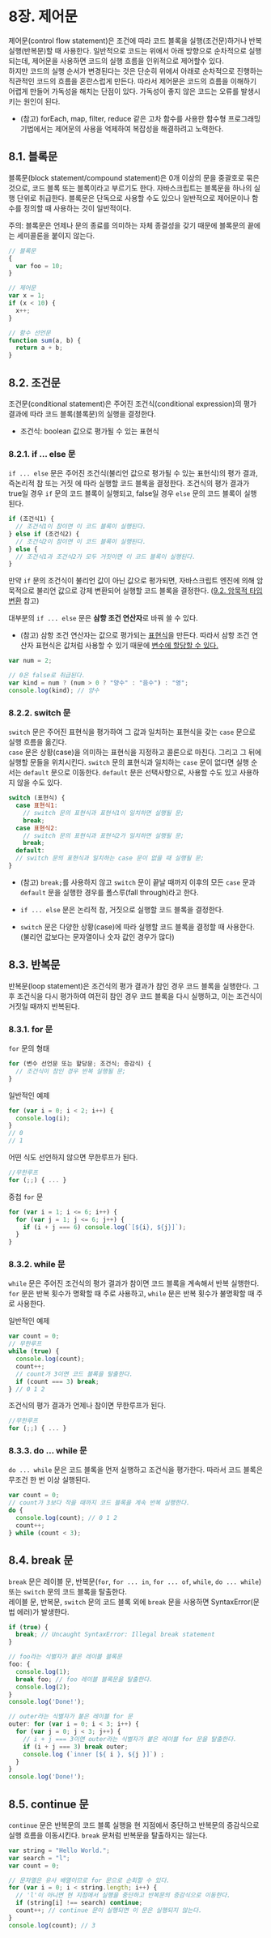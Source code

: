 # 8장. 제어문

제어문(control flow statement)은 조건에 따라 코드 블록을 실행(조건문)하거나 반복 실행(반복문)할 때 사용한다. 일반적으로 코드는 위에서 아래 방향으로 순차적으로 실행되는데, 제어문을 사용하면 코드의 실행 흐름을 인위적으로 제어할수 있다.<br />
하지만 코드의 실행 순서가 변경된다는 것은 단순히 위에서 아래로 순차적으로 진행하는 직관적인 코드의 흐름을 혼란스럽게 만든다. 따라서 제어문은 코드의 흐름을 이해하기 어렵게 만들어 가독성을 해치는 단점이 있다. 가독성이 좋지 않은 코드는 오류를 발생시키는 원인이 된다.

- (참고) forEach, map, filter, reduce 같은 고차 함수를 사용한 함수형 프로그래밍 기법에서는 제어문의 사용을 억제하여 복잡성을 해결하려고 노력한다.

## 8.1. 블록문

블록문(block statement/compound statement)은 0개 이상의 문을 중괄호로 묶은 것으로, 코드 블록 또는 블록이라고 부르기도 한다. 자바스크립트는 블록문을 하나의 실행 단위로 취급한다. 블록문은 단독으로 사용할 수도 있으나 일반적으로 제어문이나 함수를 정의할 때 사용하는 것이 일반적이다.

주의: 블록문은 언제나 문의 종료를 의미하는 자체 종결성을 갖기 때문에 블록문의 끝에는 세미콜론을 붙이지 않는다.

```js
// 블록문
{
  var foo = 10;
}

// 제어문
var x = 1;
if (x < 10) {
  x++;
}

// 함수 선언문
function sum(a, b) {
  return a + b;
}
```

## 8.2. 조건문

조건문(conditional statement)은 주어진 조건식(conditional expression)의 평가 결과에 따라 코드 블록(블록문)의 실행을 결정한다.

- 조건식: boolean 값으로 평가될 수 있는 표현식

### 8.2.1. if ... else 문

`if ... else` 문은 주어진 조건식(불리언 값으로 평가될 수 있는 표현식)의 평가 결과, 즉논리적 참 또는 거짓
에 따라 실행할 코드 블록을 결정한다. 조건식의 평가 결과가 true일 경우 `if` 문의 코드 블록이 실행되고,
false일 경우 `else` 문의 코드 블록이 실행된다.

```js
if (조건식1) {
  // 조건식1이 참이면 이 코드 블록이 실행된다.
} else if (조건식2) {
  // 조건식2이 참이면 이 코드 블록이 실행된다.
} else {
  // 조건식1과 조건식2가 모두 거짓이면 이 코드 블록이 실행된다.
}
```

만약 `if` 문의 조건식이 불리언 값이 아닌 값으로 평가되면, 자바스크립트 엔진에 의해 암묵적으로 불리언 값으로 강제 변환되어 실행할 코드 블록을 결정한다.
([9.2. 암묵적 타입 변환](./09_type_conversion_and_short_circuit_evaluation.md#92-암묵적-타입-변환) 참고)

대부분의 `if ... else` 문은 **삼항 조건 연산자**로 바꿔 쓸 수 있다.

- (참고) 삼항 조건 연산자는 값으로 평가되는 <ins>표현식</ins>을 만든다. 따라서 삼항 조건 연산자 표현식은 값처럼 사용할 수 있기 때문에 <ins>변수에 할당할 수 있다.</ins>

```js
var num = 2;

// 0은 false로 취급된다.
var kind = num ? (num > 0 ? "양수" : "음수") : "영";
console.log(kind); // 양수
```

### 8.2.2. switch 문

`switch` 문은 주어진 표현식을 평가하여 그 값과 일치하는 표현식을 갖는 `case` 문으로 실행 흐름을 옮긴다.<br/>
`case` 문은 상황(case)을 의미하는 표현식을 지정하고 콜론으로 마친다. 그리고 그 뒤에 실행할 문들을 위치시킨다. `switch` 문의 표현식과 일치하는 `case` 문이 없다면 실행 순서는 `default` 문으로 이동한다. `default` 문은 선택사항으로, 사용할 수도 있고 사용하지 않을 수도 있다.

```js
switch (표현식) {
  case 표현식1:
    // switch 문의 표현식과 표현식1이 일치하면 실행될 문;
    break;
  case 표현식2:
    // switch 문의 표현식과 표현식2가 일치하면 실행될 문;
    break;
  default:
  // switch 문의 표현식과 일치하는 case 문이 없을 때 실행될 문;
}
```

- (참고) `break;`를 사용하지 않고 `switch` 문이 끝날 때까지 이후의 모든 `case` 문과 `default` 문을 실행한 경우를 폴스루(fall through)라고 한다.

- `if ... else` 문은 논리적 참, 거짓으로 실행할 코드 블록을 결정한다.
- `switch` 문은 다양한 상황(case)에 따라 실행할 코드 블록을 결정할 때 사용한다. <br/>(불리언 값보다는 문자열이나 숫자 값인 경우가 많다)

## 8.3. 반복문

반복문(loop statement)은 조건식의 평가 결과가 참인 경우 코드 블록을 실행한다. 그 후 조건식을 다시 평가하여 여전히 참인 경우 코드 블록을 다시 실행하고, 이는 조건식이 거짓일 때까지 반복된다.

### 8.3.1. for 문

`for` 문의 형태

```js
for (변수 선언문 또는 할당문; 조건식; 증감식) {
  // 조건식이 참인 경우 반복 실행될 문;
}
```

일반적인 예제

```js
for (var i = 0; i < 2; i++) {
  console.log(i);
}
// 0
// 1
```

어떤 식도 선언하지 않으면 무한루프가 된다.

```js
//무한루프
for (;;) { ... }
```

중첩 `for` 문

```js
for (var i = 1; i <= 6; i++) {
  for (var j = 1; j <= 6; j++) {
    if (i + j === 6) console.log(`[${i}, ${j}]`);
  }
}
```

### 8.3.2. while 문

`while` 문은 주어진 조건식의 평가 결과가 참이면 코드 블록을 계속해서 반복 실행한다. <br/>`for` 문은 반복 횟수가 명확할 때 주로 사용하고, `while` 문은 반복 횟수가 불명확할 때 주로 사용한다.

일반적인 예제

```js
var count = 0;
// 무한루프
while (true) {
  console.log(count);
  count++;
  // count가 3이면 코드 블록을 탈출한다.
  if (count === 3) break;
} // 0 1 2
```

조건식의 평가 결과가 언제나 참이면 무한루프가 된다.

```js
//무한루프
for (;;) { ... }
```

### 8.3.3. do ... while 문

`do ... while` 문은 코드 블록을 먼저 실행하고 조건식을 평가한다. 따라서 코드 블록은 무조건 한 번 이상 실행된다.

```js
var count = 0;
// count가 3보다 작을 때까지 코드 블록을 계속 반복 실행한다.
do {
  console.log(count); // 0 1 2
  count++;
} while (count < 3);
```

## 8.4. break 문

`break` 문은 레이블 문, 반복문(`for`, `for ... in`, `for ... of`, `while`, `do ... while`) 또는 `switch` 문의 코드 블록을 탈출한다. <br />레이블 문, 반복문, `switch` 문의 코드 블록 외에 `break` 문을 사용하면 SyntaxError(문법 에러)가 발생한다.

```js
if (true) {
  break; // Uncaught SyntaxError: Illegal break statement
}

// foo라는 식별자가 붙은 레이블 블록문
foo: {
  console.log(1);
  break foo; // foo 레이블 블록문을 탈출한다.
  console.log(2);
}
console.log('Done!');

// outer라는 식별자가 붙은 레이블 for 문
outer: for (var i = 0; i < 3; i++) {
  for (var j = 0; j < 3; j++) {
    // i + j === 3이면 outer라는 식별자가 붙은 레이블 for 문을 탈출한다.
    if (i + j === 3) break outer;
    console.log (`inner [${ i }, ${j }]`) ;
  }
}
console.log('Done!');
```

## 8.5. continue 문

`continue` 문은 반복문의 코드 블록 실행을 현 지점에서 중단하고 반복문의 증감식으로 실행 흐름을 이동시킨다. `break` 문처럼 반복문을 탈출하지는 않는다.

```js
var string = "Hello World.";
var search = "l";
var count = 0;

// 문자열은 유사 배열이므로 for 문으로 순회할 수 있다.
for (var i = 0; i < string.length; i++) {
  // 'l'이 아니면 현 지점에서 실행을 중단하고 반복문의 증감식으로 이동한다.
  if (string[i] !== search) continue;
  count++; // continue 문이 실행되면 이 문은 실행되지 않는다.
}
console.log(count); // 3
```
